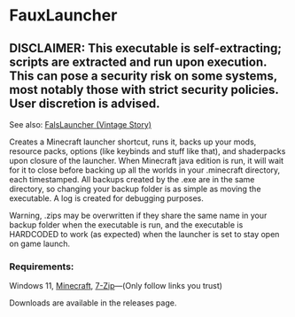 # FauxLauncher

## **DISCLAIMER: This executable is self-extracting; scripts are extracted and run upon execution. This can pose a security risk on some systems, most notably those with strict security policies. User discretion is advised.**

See also: [FalsLauncher (Vintage Story)](https://github.com/daslyg/FalsLauncher)

Creates a Minecraft launcher shortcut, runs it, backs up your mods, resource packs, options (like keybinds and stuff like that), and shaderpacks upon closure of the launcher. When Minecraft java edition is run, it will wait for it to close before backing up all the worlds in your .minecraft directory, each timestamped. All backups created by the .exe are in the same directory, so changing your backup folder is as simple as moving the executable. A log is created for debugging purposes.

Warning, .zips may be overwritten if they share the same name in your backup folder when the executable is run, and the executable is HARDCODED to work (as expected) when the launcher is set to stay open on game launch.

### **Requirements:**
Windows 11, [Minecraft](https://www.minecraft.net/), [7-Zip](https://www.7-zip.org/)—(Only follow links you trust)

Downloads are available in the releases page.
